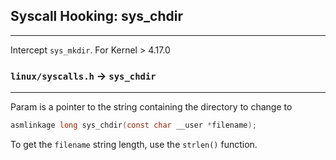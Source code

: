 ## Syscall Hooking: sys_chdir
---
Intercept `sys_mkdir`. For Kernel > 4.17.0


### `linux/syscalls.h` -> `sys_chdir`
---
Param is a pointer to the string containing the directory to change to
```c
asmlinkage long sys_chdir(const char __user *filename);
```
To get the `filename` string length, use the `strlen()` function.


